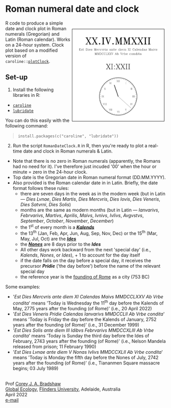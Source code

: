 # Roman numeral date and clock

<img align="right" src="www/RomanClockEx.png" alt="Roman Calendar/Clock" width="300" style="margin-top: 20px">

R code to produce a simple date and clock plot in Roman numerals (Gregorian) and Latin (Roman calendar). Works on a 24-hour system. Clock plot based on a modified version of <code>caroline::<a href="https://search.r-project.org/CRAN/refmans/caroline/html/plotClock.html">plotClock</a></code>.

## Set-up
1. Install the following libraries in R:
- <code><a href="https://cran.r-project.org/web/packages/caroline/index.html">caroline</a></code>
- <code><a href="https://lubridate.tidyverse.org/">lubridate</a></code>

You can do this easily with the following command:
> <code>install.packages(c("caroline", "lubridate"))</code>

2. Run the script <code>RomanDateClock.R</code> in R, then you're ready to plot a real-time date and clock in Roman numerals & Latin. 

- Note that there is no zero in Roman numerals (apparently, the Romans had no need for it). I've therefore just incuded '00' when the hour or minute = zero in the 24-hour clock.
- Top date is the Gregorian date in Roman numeral format (DD.MM.YYYY).
- Also provided is the Roman calendar date in in Latin. Briefly, the date format follows these rules:
    - there are seven days in the week as in the modern week (but in Latin — <em>Dies Lvnae</em>, <em>Dies Martis</em>, <em>Dies Mercvris</em>, <em>Dies Iovis</em>, <em>Dies Veneris</em>, <em>Dies Satvrni</em>, <em>Dies Solis</em>)
    - months are the same as modern months (but in Latin — <em>Ianvarivs</em>, <em>Febrvarivs</em>, <em>Martivs</em>, <em>Aprilis</em>, <em>Maivs</em>, <em>Ivnivs</em>, <em>Ivlivs</em>, <em>Avgvstvs</em>, <em>September</em>, <em>October</em>, <em>November</em>, <em>December</em>)
    - the 1<sup>st</sup> of every month is a <a href="https://www.wordsense.eu/calends/"><strong><em>Kalends</em></strong></a>
    - the 13<sup>th</sup> (Jan, Feb, Apr, Jun, Aug, Sep, Nov, Dec) or the 15<sup>th</sup> (Mar, May, Jul, Oct) are the <a href="https://www.wordsense.eu/ides/"><strong><em>Ides</em></strong></a>
    - the <a href="https://www.wordsense.eu/nones/"><strong><em>Nones</em></strong></a> are 8 days prior to the <strong><em>Ides</em></strong>
    - All other days work backward from the next 'special day' (i.e., <em>Kalends</em>, <em>Nones</em>, or <em>Ides</em>), + 1 to account for the day itself
    - if the date falls on the day before a special day, it receives the precursor <strong><em>Pridie</em></strong> ('the day before') before the name of the relevant special day
    - the reference year is the <a href="https://historycooperative.org/the-founding-of-rome-birth-of-an-empire/">founding of Rome</a> as a city (753 BC)

Some examples:
- '<em>Est Dies Mercvris ante diem XI Calendas Maivs MMDCCLXXV Ab Vrbe condita</em>' means 'Today is Wednesday the 11<sup>th</sup> day before the Kalends of May, 2775 years after the founding (of Rome)' (i.e., 20 April 2022)
- '<em>Est Dies Veneris Pridie Calendas Ianvarivs MMDCCLII Ab Vrbe condita</em>' means 'Today is Friday the day before the Kalends of January, 2752 years after the founding (of Rome)' (i.e., 31 December 1999)
- '<em>Est Dies Solis ante diem III Idibvs Febrvarivs MMDCCXLIII Ab Vrbe condita</em>' means 'Today is Sunday the third day before the Ides of February, 2743 years after the founding (of Rome)' (i.e., Nelson Mandela released from prison; 11 February 1990)
- '<em>Est Dies Lvnae ante diem V Nonas Ivlivs MMDCCXLII Ab Vrbe condita</em>' means 'Today is Monday the fifth day before the Nones of July, 2742 years after the founding (of Rome)' (i.e., Tiananmen Square massacre begins; 03 July 1989)
  
<br>
Prof <a href="http://scholar.google.com.au/citations?sortby=pubdate&hl=en&user=1sO0O3wAAAAJ&view_op=list_works">Corey J. A. Bradshaw</a> <br>
<a href="http://globalecologyflinders.com" target="_blank">Global Ecology</a>, <a href="http://flinders.edu.au" target="_blank">Flinders University</a>, Adelaide, Australia <br>
April 2022 <br>
<a href=mailto:corey.bradshaw@flinders.edu.au>e-mail</a> <br>
